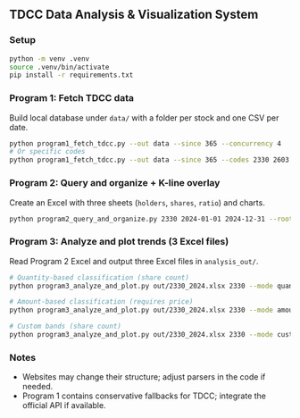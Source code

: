 ## TDCC Data Analysis & Visualization System

### Setup

```bash
python -m venv .venv
source .venv/bin/activate
pip install -r requirements.txt
```

### Program 1: Fetch TDCC data

Build local database under `data/` with a folder per stock and one CSV per date.

```bash
python program1_fetch_tdcc.py --out data --since 365 --concurrency 4
# Or specific codes
python program1_fetch_tdcc.py --out data --since 365 --codes 2330 2603 8069
```

### Program 2: Query and organize + K-line overlay

Create an Excel with three sheets (`holders`, `shares`, `ratio`) and charts.

```bash
python program2_query_and_organize.py 2330 2024-01-01 2024-12-31 --root data --out out/2330_2024.xlsx
```

### Program 3: Analyze and plot trends (3 Excel files)

Read Program 2 Excel and output three Excel files in `analysis_out/`.

```bash
# Quantity-based classification (share count)
python program3_analyze_and_plot.py out/2330_2024.xlsx 2330 --mode quantity

# Amount-based classification (requires price)
python program3_analyze_and_plot.py out/2330_2024.xlsx 2330 --mode amount --price 650

# Custom bands (share count)
python program3_analyze_and_plot.py out/2330_2024.xlsx 2330 --mode custom --custom 0-30000,30001-100000
```

### Notes
- Websites may change their structure; adjust parsers in the code if needed.
- Program 1 contains conservative fallbacks for TDCC; integrate the official API if available.